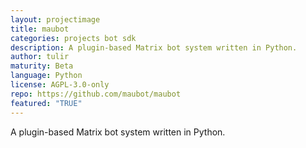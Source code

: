 ```yaml
---
layout: projectimage
title: maubot
categories: projects bot sdk
description: A plugin-based Matrix bot system written in Python.
author: tulir
maturity: Beta
language: Python
license: AGPL-3.0-only
repo: https://github.com/maubot/maubot
featured: "TRUE"
---
```


A plugin-based Matrix bot system written in Python.
